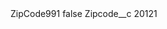 <?xml version="1.0" encoding="UTF-8"?>
<CustomMetadata xmlns="http://soap.sforce.com/2006/04/metadata" xmlns:xsi="http://www.w3.org/2001/XMLSchema-instance" xmlns:xsd="http://www.w3.org/2001/XMLSchema">
    <label>ZipCode991</label>
    <protected>false</protected>
    <values>
        <field>Zipcode__c</field>
        <value xsi:type="xsd:string">20121</value>
    </values>
</CustomMetadata>
